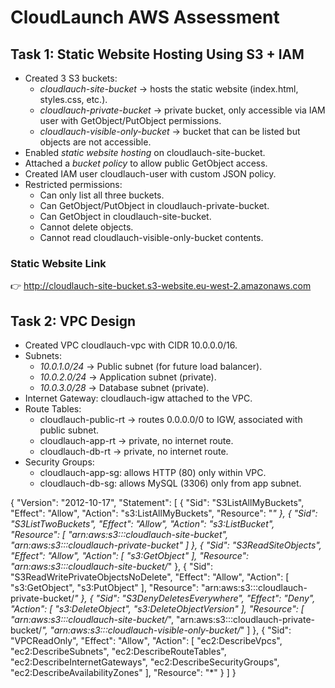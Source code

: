 # CloudLaunch AWS Assessment

## Task 1: Static Website Hosting Using S3 + IAM
- Created 3 S3 buckets:
  - *cloudlauch-site-bucket* → hosts the static website (index.html, styles.css, etc.).
  - *cloudlauch-private-bucket* → private bucket, only accessible via IAM user with GetObject/PutObject permissions.
  - *cloudlauch-visible-only-bucket* → bucket that can be listed but objects are not accessible.
- Enabled *static website hosting* on cloudlauch-site-bucket.
- Attached a *bucket policy* to allow public GetObject access.
- Created IAM user cloudlauch-user with custom JSON policy.
- Restricted permissions:
  - Can only list all three buckets.
  - Can GetObject/PutObject in cloudlauch-private-bucket.
  - Can GetObject in cloudlauch-site-bucket.
  - Cannot delete objects.
  - Cannot read cloudlauch-visible-only-bucket contents.

### Static Website Link
👉 http://cloudlauch-site-bucket.s3-website.eu-west-2.amazonaws.com  


## Task 2: VPC Design
- Created VPC cloudlauch-vpc with CIDR 10.0.0.0/16.
- Subnets:
  - *10.0.1.0/24* → Public subnet (for future load balancer).
  - *10.0.2.0/24* → Application subnet (private).
  - *10.0.3.0/28* → Database subnet (private).
- Internet Gateway: cloudlauch-igw attached to the VPC.
- Route Tables:
  - cloudlauch-public-rt → routes 0.0.0.0/0 to IGW, associated with public subnet.
  - cloudlauch-app-rt → private, no internet route.
  - cloudlauch-db-rt → private, no internet route.
- Security Groups:
  - cloudlauch-app-sg: allows HTTP (80) only within VPC.
  - cloudlauch-db-sg: allows MySQL (3306) only from app subnet.

{
	"Version": "2012-10-17",
	"Statement": [
		{
			"Sid": "S3ListAllMyBuckets",
			"Effect": "Allow",
			"Action": "s3:ListAllMyBuckets",
			"Resource": "*"
		},
		{
			"Sid": "S3ListTwoBuckets",
			"Effect": "Allow",
			"Action": "s3:ListBucket",
			"Resource": [
				"arn:aws:s3:::cloudlauch-site-bucket",
				"arn:aws:s3:::cloudlauch-private-bucket"
			]
		},
		{
			"Sid": "S3ReadSiteObjects",
			"Effect": "Allow",
			"Action": [
				"s3:GetObject"
			],
			"Resource": "arn:aws:s3:::cloudlauch-site-bucket/*"
		},
		{
			"Sid": "S3ReadWritePrivateObjectsNoDelete",
			"Effect": "Allow",
			"Action": [
				"s3:GetObject",
				"s3:PutObject"
			],
			"Resource": "arn:aws:s3:::cloudlauch-private-bucket/*"
		},
		{
			"Sid": "S3DenyDeletesEverywhere",
			"Effect": "Deny",
			"Action": [
				"s3:DeleteObject",
				"s3:DeleteObjectVersion"
			],
			"Resource": [
				"arn:aws:s3:::cloudlauch-site-bucket/*",
				"arn:aws:s3:::cloudlauch-private-bucket/*",
				"arn:aws:s3:::cloudlauch-visible-only-bucket/*"
			]
		},
		{
			"Sid": "VPCReadOnly",
			"Effect": "Allow",
			"Action": [
				"ec2:DescribeVpcs",
				"ec2:DescribeSubnets",
				"ec2:DescribeRouteTables",
				"ec2:DescribeInternetGateways",
				"ec2:DescribeSecurityGroups",
				"ec2:DescribeAvailabilityZones"
			],
			"Resource": "*"
		}
	]
}
